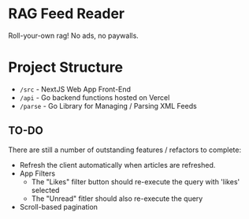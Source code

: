 # RAG Feed Reader

Roll-your-own rag! No ads, no paywalls.

# Project Structure

- `/src` - NextJS Web App Front-End
- `/api` - Go backend functions hosted on Vercel
- `/parse` - Go Library for Managing / Parsing XML Feeds

## TO-DO

There are still a number of outstanding features / refactors to complete:

- Refresh the client automatically when articles are refreshed.
- App Filters
  - The "Likes" filter button should re-execute the query with 'likes' selected
  - The "Unread" fitler should also re-execute the query
- Scroll-based pagination

